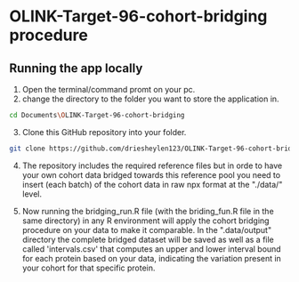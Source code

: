 # OLINK-Target-96-cohort-bridging procedure


## Running the app locally

1. Open the terminal/command promt on your pc.
2. change the directory to the folder you want to store the application in.
```bash
cd Documents\OLINK-Target-96-cohort-bridging
```
3. Clone this GitHub repository into your folder.
```bash
git clone https://github.com/driesheylen123/OLINK-Target-96-cohort-bridging.git
```
4. The repository includes the required reference files but in orde to have your own cohort data bridged towards this reference pool you need to insert (each batch) of the cohort data in raw npx format at the "./data/" level.
   
5. Now running the bridging_run.R file (with the briding_fun.R file in the same directory) in any R environment will apply the cohort bridging procedure on your data to make it comparable. In the ".data/output" directory the complete bridged dataset will be saved as well as a file called 'intervals.csv' that computes an upper and lower interval bound for each protein based on your data, indicating the variation present in your cohort for that specific protein.


